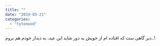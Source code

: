 ```yaml
---
title: ""
date: "2019-03-21"
categories: 
  - "tytomood"
---
```


‏دیر گاهی ست که افتاده ام از خویش به دور شاید این عید، به دیدار خودم هم بروم..!
